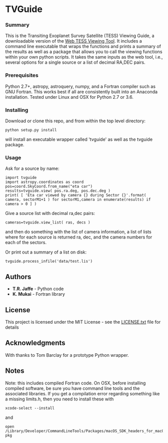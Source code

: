 # TVGuide



### Summary

This is the Transiting Exoplanet Survey Satellite (TESS) Viewing
Guide, a downloadable version of the
[Web TESS Viewing Tool](https://heasarc.gsfc.nasa.gov/cgi-bin/tess/webtess/wtv.py).
It includes a command line executable that wraps the functions and
prints a summary of the results as well as a package that allows you to call the
viewing functions within your own python scripts.  It takes the same
inputs as the web tool, i.e., several options for a single source or
a list of decimal RA,DEC pairs.


### Prerequisites

Python 2.7+, astropy, astroquery, numpy, and a Fortran compiler such
as GNU Fortran.  This works best if all are consistently built into an Anaconda
installation.  Tested under Linux and OSX for Python 2.7 or 3.6.  


### Installing

Download or clone this repo, and from within the top level directory:
```
python setup.py install
```

will install an executable wrapper called 'tvguide' as well as the tvguide package.

### Usage

Ask for a source by name:
```
import tvguide
import astropy.coordinates as coord
pos=coord.SkyCoord.from_name("eta car")
results=tvguide.view( pos.ra.deg, pos.dec.deg )
print( [ 'Eta car viewed by camera {} during Sector {}'.format( camera, sectorM1+1 ) for sectorM1,camera in enumerate(results) if camera > 0 ] )
```

Give a source list with decimal ra,dec pairs:
```
cameras=tvguide.view_list( ras, decs )
```
and then do something with the list of camera information,  a list of
lists where for each source is returned ra, dec, and the camera
numbers for each of the sectors.

Or print out a summary of a list on disk:
```
tvguide.process_infile('data/test.lis')
```



## Authors

* **T.R. Jaffe** - Python code
* **K. Mukai** - Fortran library

## License

This project is licensed under the MIT License - see the [LICENSE.txt](LICENSE.txt) file for details

## Acknowledgments

With thanks to Tom Barclay for a prototype Python wrapper.


## Notes


Note:  this includes compiled Fortran code.  On OSX, before installing compiled software, be sure you have
command line tools and the associated libraries.  If you get a compilation error regarding
something like a missing limits.h, then you need to install these with

```
xcode-select --install
```
and
```
open /Library/Developer/CommandLineTools/Packages/macOS_SDK_headers_for_macOS_10.14. pkg
```

